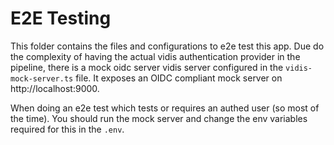 # E2E Testing

This folder contains the files and configurations to e2e test this app.
Due do the complexity of having the actual vidis authentication provider in the pipeline,
there is a mock oidc server vidis server configured in the `vidis-mock-server.ts` file.
It exposes an OIDC compliant mock server on http://localhost:9000.

When doing an e2e test which tests or requires an authed user (so most of the time).
You should run the mock server and change the env variables required for this in the `.env`.
